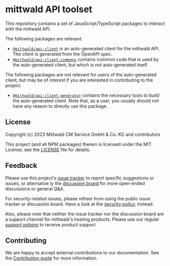 # mittwald API toolset

This repository contains a set of JavaScript/TypeScript packages to interact
with the mittwald API.

The following packages are relevant:

- [`@mittwald/api-client`](packages/mittwald/README.md) is an auto-generated
  client for the mittwald API. The client is generated from the OpenAPI spec.
- [`@mittwald/api-client-commons`](packages/commons/README.md) contains common
  code that is used by the auto-generated client, but which is _not_
  auto-generated itself.

The following packages are not relevant for users of the auto-generated client,
but may be of interest if you are interested in contributing to the project:

- [`@mittwald/api-client-generator`](packages/generator/README.md) contains the
  necessary tools to _build_ the auto-generated client. Note that, as a user,
  you usually should not have any reason to directly use this package.

## License

Copyright (c) 2023 Mittwald CM Service GmbH & Co. KG and contributors

This project (and all NPM packages) therein is licensed under the MIT License;
see the [LICENSE](LICENSE) file for details.

## Feedback

Please use this project's
[issue tracker](https://github.com/mittwald/api-client-js/issues) to report
specific suggestions or issues, or alternative ly the
[discussion board](https://github.com/mittwald/api-client-js/discussions) for
more open-ended discussions or general Q&A.

For security-related issues, please refrain from using the public issue tracker
or discussion board. Have a look at the [security policy](./SECURITY.md),
instead.

Also, please note that neither the issue tracker nor the discussion board are a
support channel for mittwald's hosting products. Please use our regular
[support options](https://www.mittwald.de/impressum) to receive product support.

## Contributing

We are happy to accept external contributions to our documentation. See the
[Contribution guide](./CONTRIBUTING.md) for more information.
